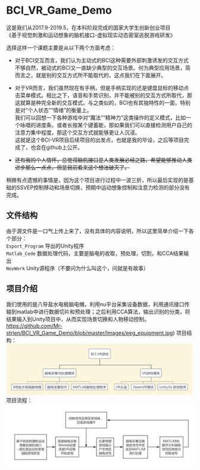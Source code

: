 # BCI_VR_Game_Demo
这是我们从2017.9-2019.5，在本科阶段完成的国家大学生创新创业项目  
《基于视觉刺激和运动想象的脑机接口-虚拟现实动态密室逃脱游戏研发》  
  
选择这样一个课题主要是从以下两个方面考虑：  
* 对于BCI交互而言，我们认为主动式的BCI这种需要外部刺激诱发的交互方式不够自然，被动式的BCI又一直缺少典型的交互场景。何为典型应用场景，简而言之，就是别的交互方式所不能取代的，这点我们在下面展开。
  
* 对于VR而言，我们虽然现在有手柄，但是手柄实现的还是键盘鼠标的移动点击菜单模式。相比之下，语音和手势识别，并不能被别的交互方式所取代，那这就算是种完全新的交互模式。与之类似的，BCI也有其独特性的一面，特别是对“个人状态”“情绪”的衡量上。  
我们可以回想一下各种游戏中对“魔法”“精神力”这类操作的定义模式，比如一个咏唱的进度条，或者长按某个键蓄能，那如果我们可以直接检测用户自己的注意力集中程度，那这个交互方式就能够更让人沉浸。  
这就是这个BCI-VR项目后续项目的出发点，也就是我的毕设，之后等项目完成了，也会在github上公开。
  
* ~~还有我的个人情怀，总觉得脑机接口是人类发展必经之路，希望能够推动人类进步那么一点点，但是目前看来这个想法破灭了。~~
  
稍微有点遗憾的事情是，因为这个项目进行过程中一波三折，所以最后实现的是基础的SSVEP控制移动和场景切换，预期中运动想象控制和注意力检测的部分没有完成。  


## 文件结构
由于源文件是一口气上传上来了，没有具体的内容说明，所以这里简单介绍一下各个部分：  
`Export_Program` 导出的Unity程序  
`Matlab_Code` 数据处理代码，主要是脑电的收取，预处理，切割，和CCA结果输出  
`NovWork` Unity源程序（不要问为什么叫这个，问就是有故事）  


## 项目介绍
我们使用的是八导盐水电极脑电帽，利用nu平台采集设备数据，利用通讯接口传输到matlab中进行数据切片和预处理；之后利用CCA算法，输出识别的分类，将结果输入到Unity项目中，从而实现场景切换和人物移动控制。
https://github.com/Mr-strlen/BCI_VR_Game_Demo/blob/master/Images/eeg_equipment.jpg)
项目结构：
![image](https://github.com/Mr-strlen/BCI_VR_Game_Demo/blob/master/Images/total_model.png)
项目流程：
![image](https://github.com/Mr-strlen/BCI_VR_Game_Demo/blob/master/Images/total_process.png)
